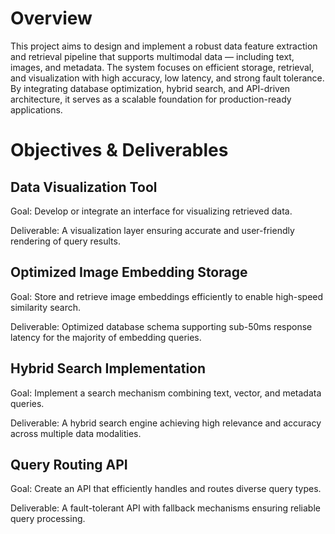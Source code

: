  <h1> Overview </h1>

This project aims to design and implement a robust data feature extraction and retrieval pipeline that supports multimodal data — including text, images, and metadata. The system focuses on efficient storage, retrieval, and visualization with high accuracy, low latency, and strong fault tolerance.
By integrating database optimization, hybrid search, and API-driven architecture, it serves as a scalable foundation for production-ready applications.

 <h1> Objectives & Deliverables </h1>
 <h2> Data Visualization Tool </h2>

Goal: Develop or integrate an interface for visualizing retrieved data.

Deliverable: A visualization layer ensuring accurate and user-friendly rendering of query results.

<h2> Optimized Image Embedding Storage </h2>  

Goal: Store and retrieve image embeddings efficiently to enable high-speed similarity search.

Deliverable: Optimized database schema supporting sub-50ms response latency for the majority of embedding queries.

<h2> Hybrid Search Implementation </h2>

Goal: Implement a search mechanism combining text, vector, and metadata queries.

Deliverable: A hybrid search engine achieving high relevance and accuracy across multiple data modalities.

<h2> Query Routing API </h2>

Goal: Create an API that efficiently handles and routes diverse query types.

Deliverable: A fault-tolerant API with fallback mechanisms ensuring reliable query processing.
